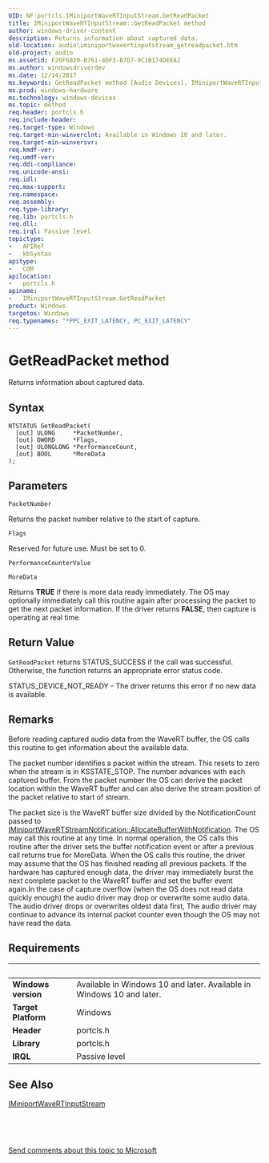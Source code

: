 ```yaml
---
UID: NF:portcls.IMiniportWaveRTInputStream.GetReadPacket
title: IMiniportWaveRTInputStream::GetReadPacket method
author: windows-driver-content
description: Returns information about captured data.
old-location: audio\iminiportwavertinputstream_getreadpacket.htm
old-project: audio
ms.assetid: F26F6820-B761-4DF3-B7D7-9C1B174DEEA2
ms.author: windowsdriverdev
ms.date: 12/14/2017
ms.keywords: GetReadPacket method [Audio Devices], IMiniportWaveRTInputStream interface, portcls/IMiniportWaveRTInputStream::GetReadPacket, GetReadPacket, GetReadPacket method [Audio Devices], IMiniportWaveRTInputStream, audio.iminiportwavertinputstream_getreadpacket, IMiniportWaveRTInputStream::GetReadPacket, IMiniportWaveRTInputStream interface [Audio Devices], GetReadPacket method
ms.prod: windows-hardware
ms.technology: windows-devices
ms.topic: method
req.header: portcls.h
req.include-header: 
req.target-type: Windows
req.target-min-winverclnt: Available in Windows 10 and later.
req.target-min-winversvr: 
req.kmdf-ver: 
req.umdf-ver: 
req.ddi-compliance: 
req.unicode-ansi: 
req.idl: 
req.max-support: 
req.namespace: 
req.assembly: 
req.type-library: 
req.lib: portcls.h
req.dll: 
req.irql: Passive level
topictype:
-	APIRef
-	kbSyntax
apitype:
-	COM
apilocation:
-	portcls.h
apiname:
-	IMiniportWaveRTInputStream.GetReadPacket
product: Windows
targetos: Windows
req.typenames: "*PPC_EXIT_LATENCY, PC_EXIT_LATENCY"
---
```



# GetReadPacket method
Returns information about captured data.

## Syntax

````
NTSTATUS GetReadPacket(
  [out] ULONG     *PacketNumber,
  [out] DWORD     *Flags,
  [out] ULONGLONG *PerformanceCount,
  [out] BOOL      *MoreData
);
````

## Parameters

`PacketNumber`

Returns the packet number relative to the start of capture.

`Flags`

Reserved for future use. Must be set to 0.

`PerformanceCounterValue`



`MoreData`

Returns <b>TRUE</b> if there is more data ready immediately. The OS may optionally immediately call this routine again after processing the packet to get the next packet information. If the driver returns <b>FALSE</b>, then capture is operating at real time.


## Return Value

<code>GetReadPacket</code> returns STATUS_SUCCESS if the call was successful. Otherwise, the function returns an appropriate error status code.

 STATUS_DEVICE_NOT_READY - The driver returns this error if no new data is available.

## Remarks

Before reading captured audio data from the WaveRT buffer, the OS calls this routine to get information about the available data. 


The packet number identifies a packet within the stream. This resets to zero when the stream is in KSSTATE_STOP. The number advances with each captured buffer. From the packet number the OS can derive the packet location within the WaveRT buffer and can also derive the stream position of the packet relative to start of stream. 


The packet size is the WaveRT buffer size divided by the NotificationCount passed to <a href="https://msdn.microsoft.com/library/windows/hardware/ff536740">IMiniportWaveRTStreamNotification::AllocateBufferWithNotification</a>. The OS may call this routine at any time. In normal operation, the OS calls this routine after the driver sets the buffer notification event or after a previous call returns true for MoreData. When the OS calls this routine, the driver may assume that the OS has finished reading all previous packets. If the hardware has captured enough data, the driver may immediately burst the next complete packet to the WaveRT buffer and set the buffer event again.In the case of capture overflow (when the OS does not read data quickly enough) the audio driver may drop or overwrite some audio data. The audio driver drops or overwrites oldest data first, The audio driver may continue to advance its internal packet counter even though the OS may not have read the data.

## Requirements
| &nbsp; | &nbsp; |
| ---- |:---- |
| **Windows version** | Available in Windows 10 and later. Available in Windows 10 and later. |
| **Target Platform** | Windows |
| **Header** | portcls.h |
| **Library** | portcls.h |
| **IRQL** | Passive level |

## See Also

<a href="..\portcls\nn-portcls-iminiportwavertinputstream.md">IMiniportWaveRTInputStream</a>

 

 

<a href="mailto:wsddocfb@microsoft.com?subject=Documentation%20feedback [audio\audio]:%20IMiniportWaveRTInputStream::GetReadPacket method%20 RELEASE:%20(12/14/2017)&amp;body=%0A%0APRIVACY STATEMENT%0A%0AWe use your feedback to improve the documentation. We don't use your email address for any other purpose, and we'll remove your email address from our system after the issue that you're reporting is fixed. While we're working to fix this issue, we might send you an email message to ask for more info. Later, we might also send you an email message to let you know that we've addressed your feedback.%0A%0AFor more info about Microsoft's privacy policy, see http://privacy.microsoft.com/en-us/default.aspx." title="Send comments about this topic to Microsoft">Send comments about this topic to Microsoft</a>